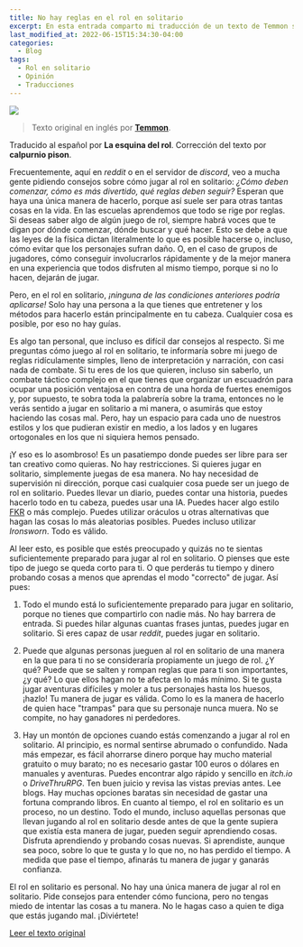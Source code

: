 ```yaml
---
title: No hay reglas en el rol en solitario
excerpt: En esta entrada comparto mi traducción de un texto de Temmon sobre las reglas para jugar en solitario.
last_modified_at: 2022-06-15T15:34:30-04:00
categories:
  - Blog
tags:
  - Rol en solitario
  - Opinión
  - Traducciones
---
```


![](https://laesquinadelrol.files.wordpress.com/2022/06/5.png)

>Texto original en inglés por **[Temmon](https://www.reddit.com/user/Temmon/)**.

Traducido al español por **La esquina del rol**.
Corrección del texto por **calpurnio pison**.

Frecuentemente, aquí en _reddit_ o en el servidor de _discord_, veo a mucha gente pidiendo consejos sobre cómo jugar al rol en solitario: *¿Cómo deben comenzar, cómo es más divertido, qué reglas deben seguir?* Esperan que haya una única manera de hacerlo, porque así suele ser para otras tantas cosas en la vida. En las escuelas aprendemos que todo se rige por reglas. Si deseas saber algo de algún juego de rol, siempre habrá voces que te digan por dónde comenzar, dónde buscar y qué hacer. Esto se debe a que las leyes de la física dictan literalmente lo que es posible hacerse o, incluso, cómo evitar que los personajes sufran daño. O, en el caso de grupos de jugadores, cómo conseguir involucrarlos rápidamente y de la mejor manera en una experiencia que todos disfruten al mismo tiempo, porque si no lo hacen, dejarán de jugar.

Pero, en el rol en solitario, *¡ninguna de las condiciones anteriores podría aplicarse!* Solo hay una persona a la que tienes que entretener y los métodos para hacerlo están principalmente en tu cabeza. Cualquier cosa es posible, por eso no hay guías.

Es algo tan personal, que incluso es difícil dar consejos al respecto. Si me preguntas cómo juego al rol en solitario, te informaría sobre mi juego de reglas ridículamente simples, lleno de interpretación y narración, con casi nada de combate. Si tu eres de los que quieren, incluso sin saberlo, un combate táctico complejo en el que tienes que organizar un escuadrón para ocupar una posición ventajosa en contra de una horda de fuertes enemigos y, por supuesto, te sobra toda la palabrería sobre la trama, entonces no le verás sentido a jugar en solitario a mi manera, o asumirás que estoy haciendo las cosas mal. Pero, hay un espacio para cada uno de nuestros estilos y los que pudieran existir en medio, a los lados y en lugares ortogonales en los que ni siquiera hemos pensado.

¡Y eso es lo asombroso! Es un pasatiempo donde puedes ser libre para ser tan creativo como quieras. No hay restricciones. Si quieres jugar en solitario, simplemente juegas de esa manera. No hay necesidad de supervisión ni dirección, porque casi cualquier cosa puede ser un juego de rol en solitario. Puedes llevar un diario, puedes contar una historia, puedes hacerlo todo en tu cabeza, puedes usar una IA. Puedes hacer algo estilo [FKR](https://www.reddit.com/r/rpg/comments/lvcjqz/a_brief_introduction_to_the_emerging_fkr_free/) o más complejo. Puedes utilizar oráculos u otras alternativas que hagan las cosas lo más aleatorias posibles. Puedes incluso utilizar _Ironsworn_. Todo es válido.

Al leer esto, es posible que estés preocupado y quizás no te sientas suficientemente preparado para jugar al rol en solitario. O pienses que este tipo de juego se queda corto para ti. O que perderás tu tiempo y dinero probando cosas a menos que aprendas el modo "correcto" de jugar. Así pues:

1. Todo el mundo está lo suficientemente preparado para jugar en solitario, porque no tienes que compartirlo con nadie más. No hay barrera de entrada. Si puedes hilar algunas cuantas frases juntas, puedes jugar en solitario. Si eres capaz de usar _reddit_, puedes jugar en solitario.

2. Puede que algunas personas jueguen al rol en solitario de una manera en la que para ti no se consideraría propiamente un juego de rol. ¿Y qué? Puede que se salten y rompan reglas que para ti son importantes, ¿y qué? Lo que ellos hagan no te afecta en lo más mínimo. Si te gusta jugar aventuras difíciles y moler a tus personajes hasta los huesos, ¡hazlo! Tu manera de jugar es válida. Como lo es la manera de hacerlo de quien hace "trampas" para que su personaje nunca muera. No se compite, no hay ganadores ni perdedores.

3. Hay un montón de opciones cuando estás comenzando a jugar al rol en solitario. Al principio, es normal sentirse abrumado o confundido. Nada más empezar, es fácil ahorrarse dinero porque hay mucho material gratuito o muy barato; no es necesario gastar 100 euros o dólares en manuales y aventuras. Puedes encontrar algo rápido y sencillo en _itch.io_ o _DriveThruRPG_. Ten buen juicio y revisa las vistas previas antes. Lee blogs. Hay muchas opciones baratas sin necesidad de gastar una fortuna comprando libros. En cuanto al tiempo, el rol en solitario es un proceso, no un destino. Todo el mundo, incluso aquellas personas que llevan jugando al rol en solitario desde antes de que la gente supiera que existía esta manera de jugar, pueden seguir aprendiendo cosas. Disfruta aprendiendo y probando cosas nuevas. Si aprendiste, aunque sea poco, sobre lo que te gusta y lo que no, no has perdido el tiempo. A medida que pase el tiempo, afinarás tu manera de jugar y ganarás confianza.

El rol en solitario es personal. No hay una única manera de jugar al rol en solitario. Pide consejos para entender cómo funciona, pero no tengas miedo de intentar las cosas a tu manera. No le hagas caso a quien te diga que estás jugando mal. ¡Diviértete!

[Leer el texto original](https://www.reddit.com/r/Solo_Roleplaying/comments/pkpxib/there_are_no_rules_in_solo/)

<script type='text/javascript' src='https://storage.ko-fi.com/cdn/widget/Widget_2.js'></script><script type='text/javascript'>kofiwidget2.init('Invítame un café', '#29abe0', 'X8X035NUM');kofiwidget2.draw();</script>
